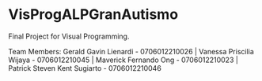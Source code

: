 # VisProgALPGranAutismo
Final Project for Visual Programming.

Team Members:
Gerald Gavin Lienardi	- 0706012210026 | Vanessa Priscilia Wijaya - 0706012210045 | Maverick Fernando Ong - 0706012210023 | Patrick	Steven Kent Sugiarto - 0706012210046
